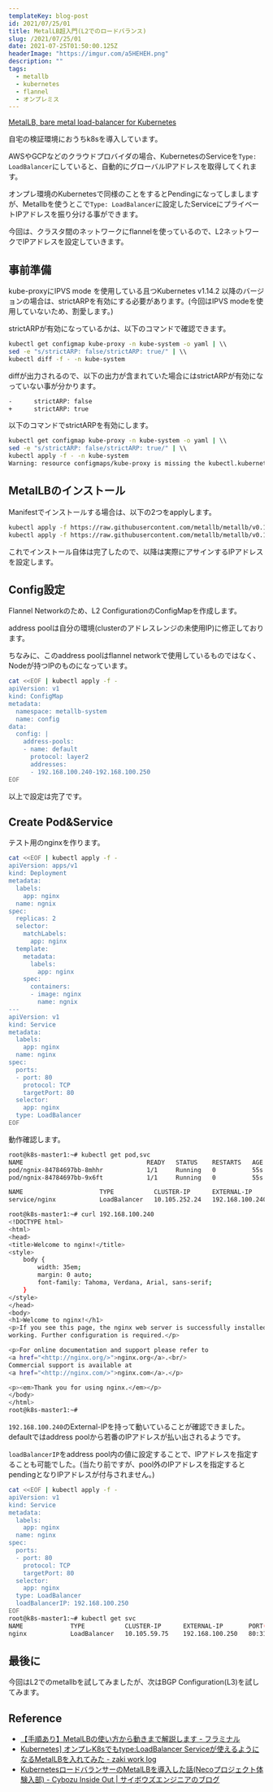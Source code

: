 ```yaml
---
templateKey: blog-post
id: 2021/07/25/01
title: MetalLB超入門(L2でのロードバランス)
slug: /2021/07/25/01
date: 2021-07-25T01:50:00.125Z
headerImage: "https://imgur.com/a5HEHEH.png"
description: ""
tags:
  - metallb
  - kubernetes
  - flannel
  - オンプレミス
---
```


[MetalLB, bare metal load-balancer for Kubernetes](https://metallb.universe.tf/installation/)

自宅の検証環境におうちk8sを導入しています。

AWSやGCPなどのクラウドプロバイダの場合、KubernetesのServiceを`Type: LoadBalancer`にしていると、自動的にグローバルIPアドレスを取得してくれます。

オンプレ環境のKubernetesで同様のことをするとPendingになってしましますが、Metallbを使うとこで`Type: LoadBalancer`に設定したServiceにプライベートIPアドレスを振り分ける事ができます。

今回は、クラスタ間のネットワークにflannelを使っているので、L2ネットワークでIPアドレスを設定していきます。

## 事前準備

kube-proxyにIPVS mode を使用している且つKubernetes v1.14.2 以降のバージョンの場合は、strictARPを有効にする必要があります。(今回はIPVS modeを使用していないため、割愛します。)

strictARPが有効になっているかは、以下のコマンドで確認できます。

```bash
kubectl get configmap kube-proxy -n kube-system -o yaml | \\
sed -e "s/strictARP: false/strictARP: true/" | \\
kubectl diff -f - -n kube-system
```

diffが出力されるので、以下の出力が含まれていた場合にはstrictARPが有効になっていない事が分かります。

```bash
-      strictARP: false
+      strictARP: true
```

以下のコマンドでstrictARPを有効にします。

```bash
kubectl get configmap kube-proxy -n kube-system -o yaml | \\
sed -e "s/strictARP: false/strictARP: true/" | \\
kubectl apply -f - -n kube-system
Warning: resource configmaps/kube-proxy is missing the kubectl.kubernetes.io/last-applied-configuration annotation which is required by kubectl apply. kubectl apply should only be used on resources created declaratively by either kubectl create --save-config or kubectl apply. The missing annotation will be patched automatically.
```

## MetalLBのインストール

Manifestでインストールする場合は、以下の2つをapplyします。

```bash
kubectl apply -f https://raw.githubusercontent.com/metallb/metallb/v0.10.2/manifests/namespace.yaml
kubectl apply -f https://raw.githubusercontent.com/metallb/metallb/v0.10.2/manifests/metallb.yaml
```

これでインストール自体は完了したので、以降は実際にアサインするIPアドレスを設定します。

## Config設定

Flannel Networkのため、L2 ConfigurationのConfigMapを作成します。

address poolは自分の環境(clusterのアドレスレンジの未使用IP)に修正しております。

ちなみに、このaddress poolはflannel networkで使用しているものではなく、Nodeが持つIPのものになっています。

```bash
cat <<EOF | kubectl apply -f -
apiVersion: v1
kind: ConfigMap
metadata:
  namespace: metallb-system
  name: config
data:
  config: |
    address-pools:
    - name: default
      protocol: layer2
      addresses:
      - 192.168.100.240-192.168.100.250
EOF
```

以上で設定は完了です。

## Create Pod&Service

テスト用のnginxを作ります。

```bash
cat <<EOF | kubectl apply -f -
apiVersion: apps/v1
kind: Deployment
metadata:
  labels:
    app: nginx
  name: ngnix
spec:
  replicas: 2
  selector:
    matchLabels:
      app: nginx
  template:
    metadata:
      labels:
        app: nginx
    spec:
      containers:
      - image: nginx
        name: ngnix
---
apiVersion: v1
kind: Service
metadata:
  labels:
    app: nginx
  name: nginx
spec:
  ports:
  - port: 80
    protocol: TCP
    targetPort: 80
  selector:
    app: nginx
  type: LoadBalancer
EOF
```

動作確認します。

```bash
root@k8s-master1:~# kubectl get pod,svc
NAME                                  READY   STATUS    RESTARTS   AGE
pod/ngnix-84784697bb-8mhhr            1/1     Running   0          55s
pod/ngnix-84784697bb-9x6ft            1/1     Running   0          55s

NAME                     TYPE           CLUSTER-IP      EXTERNAL-IP       PORT(S)        AGE
service/nginx            LoadBalancer   10.105.252.24   192.168.100.240   80:30324/TCP   55s

root@k8s-master1:~# curl 192.168.100.240
<!DOCTYPE html>
<html>
<head>
<title>Welcome to nginx!</title>
<style>
    body {
        width: 35em;
        margin: 0 auto;
        font-family: Tahoma, Verdana, Arial, sans-serif;
    }
</style>
</head>
<body>
<h1>Welcome to nginx!</h1>
<p>If you see this page, the nginx web server is successfully installed and
working. Further configuration is required.</p>

<p>For online documentation and support please refer to
<a href="<http://nginx.org/>">nginx.org</a>.<br/>
Commercial support is available at
<a href="<http://nginx.com/>">nginx.com</a>.</p>

<p><em>Thank you for using nginx.</em></p>
</body>
</html>
root@k8s-master1:~#
```

`192.168.100.240`のExternal-IPを持って動いていることが確認できました。defaultではaddress poolから若番のIPアドレスが払い出されるようです。

`loadBalancerIP`をaddress pool内の値に設定することで、IPアドレスを指定することも可能でした。(当たり前ですが、pool外のIPアドレスを指定するとpendingとなりIPアドレスが付与されません。)

```bash
cat <<EOF | kubectl apply -f -
apiVersion: v1
kind: Service
metadata:
  labels:
    app: nginx
  name: nginx
spec:
  ports:
  - port: 80
    protocol: TCP
    targetPort: 80
  selector:
    app: nginx
  type: LoadBalancer
  loadBalancerIP: 192.168.100.250
EOF
root@k8s-master1:~# kubectl get svc
NAME             TYPE           CLUSTER-IP      EXTERNAL-IP       PORT(S)        AGE
nginx            LoadBalancer   10.105.59.75    192.168.100.250   80:31629/TCP   3m5s
```

## 最後に

今回はL2でのmetallbを試してみましたが、次はBGP Configuration(L3)を試してみます。

## Reference

- [【手順あり】MetalLBの使い方から動きまで解説します - フラミナル](https://blog.framinal.life/entry/2020/04/16/022042)
- [Kubernetes\] オンプレK8sでもtype:LoadBalancer Serviceが使えるようになるMetalLBを入れてみた - zaki work log](https://zaki-hmkc.hatenablog.com/entry/2020/07/10/235944)
- [KubernetesロードバランサーのMetalLBを導入した話(Necoプロジェクト体験入部) - Cybozu Inside Out | サイボウズエンジニアのブログ](https://blog.cybozu.io/entry/2019/03/25/093000)

